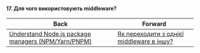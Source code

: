 #### 17. Для чого використовують middleware?



| Back | Forward |
|---|---|
| [Understand Node.js package managers (NPM/Yarn/PNPM)](/ua/junior/nodejs/understand-javascript-package-managers.md)  | [Як переходити з однієї middleware в іншу?](/ua/junior/expressjs/how-do-i-pass-data-between-middlewares.md) |